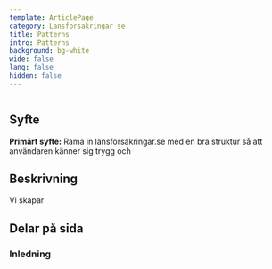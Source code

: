 ```yaml
---
template: ArticlePage
category: Lansforsakringar se
title: Patterns
intro: Patterns
background: bg-white
wide: false
lang: false
hidden: false
---
```

<figure class="Image Image__border"><img src="/img/lfse-ramverk.jpg" srcset="/img/lfse-ramverk.jpg 2x" alt=""><figcaption><div class="Image__caption"></div></figcaption></figure>

## Syfte[](https://lf-digitala-kanaler.github.io/patterns/lansforsakringar-se/product-page#syfte)[](https://lf-digitala-kanaler.github.io/patterns/lansforsakringar-se/informationpage#syfte)

**Primärt syfte:** Rama in länsförsäkringar.se med en bra struktur så att användaren känner sig trygg och 

## Beskrivning[](https://lf-digitala-kanaler.github.io/patterns/lansforsakringar-se/product-page#beskrivning)[](https://lf-digitala-kanaler.github.io/patterns/lansforsakringar-se/informationpage#beskrivning)

Vi skapar 

## Delar på sida[](https://lf-digitala-kanaler.github.io/patterns/lansforsakringar-se/product-page#delar-p%C3%A5-sida)[](https://lf-digitala-kanaler.github.io/patterns/lansforsakringar-se/informationpage#delar-p%C3%A5-sida)

### Inledning